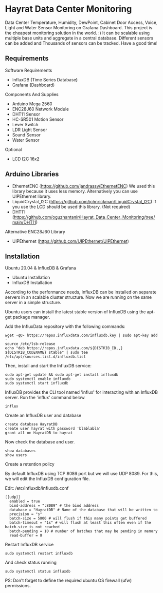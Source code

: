 # Hayrat Data Center Monitoring
Data Center Temperature, Humidity, DewPoint, Cabinet Door Access, Voice, Light and Water Sensor Monitoring on Grafana Dashboard.
This project is the cheapest monitoring solution in the world. :) It can be scalable using multiple base units and aggregate in a central database. Different sensors can be added and Thousands of sensors can be tracked. Have a good time!

## Requirements
Software Requirements
- InfluxDB (Time Series Database)
- Grafana (Dashboard)

Components And Supplies
- Arduino Mega 2560
- ENC28J60 Network Module
- DHT11 Sensor
- HC-SR501 Motion Sensor
- Lever Switch
- LDR Light Sensor
- Sound Sensor
- Water Sensor

Optional
- LCD I2C 16x2

## Arduino Libraries
- EthernetENC (https://github.com/jandrassy/EthernetENC) We used this library because it uses less memory. Alternatively you can use UIPEthernet library.
- LiquidCrystal_I2C (https://github.com/johnrickman/LiquidCrystal_I2C) If you use the LCD should be used this library. (Not required)
- DHT11 (https://github.com/oguzhantanir/Hayrat_Data_Center_Monitoring/tree/main/DHT11)

 Alternative ENC28J60 Library
- UIPEthernet (https://github.com/UIPEthernet/UIPEthernet)

## Installation
Ubuntu 20.04 & InfluxDB & Grafana

- Ubuntu Installation
- InfluxDB Installation

According to the performance needs, InfluxDB can be installed on separate servers in an scalable cluster structure. Now we are running on the same server in a simple structure.

Ubuntu users can install the latest stable version of InfluxDB using the apt-get package manager.

Add the InfluxData repository with the following commands:
```
wget -qO- https://repos.influxdata.com/influxdb.key | sudo apt-key add -
source /etc/lsb-release
echo "deb https://repos.influxdata.com/${DISTRIB_ID,,} ${DISTRIB_CODENAME} stable" | sudo tee /etc/apt/sources.list.d/influxdb.list
```
Then, install and start the InfluxDB service:
```
sudo apt-get update && sudo apt-get install influxdb
sudo systemctl enable influxdb
sudo systemctl start influxdb
```
InfluxDB provides the CLI tool named 'influx' for interacting with an InfluxDB server.
Run the 'influx' command below.
```
influx
```
Create an InfluxDB user and database
```
create database HayratDB
create user hayrat with password 'blablabla'
grant all on HayratDB to hayrat
```
Now check the database and user.
```
show databases
show users
```
Create a retention policy

By default InfluxDB using TCP 8086 port but we will use UDP 8089. For this, we will edit the InfluxDB configuration file.

Edit: /etc/influxdb/influxdb.conf
```
[[udp]]
  enabled = true
  bind-address = ":8089" # the bind address
  database = "HayratDB" # Name of the database that will be written to
  precision = "s"
  batch-size = 5000 # will flush if this many points get buffered
  batch-timeout = "1s" # will flush at least this often even if the batch-size is not reached
  batch-pending = 10 # number of batches that may be pending in memory
  read-buffer = 0
```
Restart InfluxDB service
```
sudo systemctl restart influxdb
```
And check status running
```
sudo systemctl status influxdb
```
PS: Don't forget to define the required ubuntu OS firewall (ufw) permissions.

